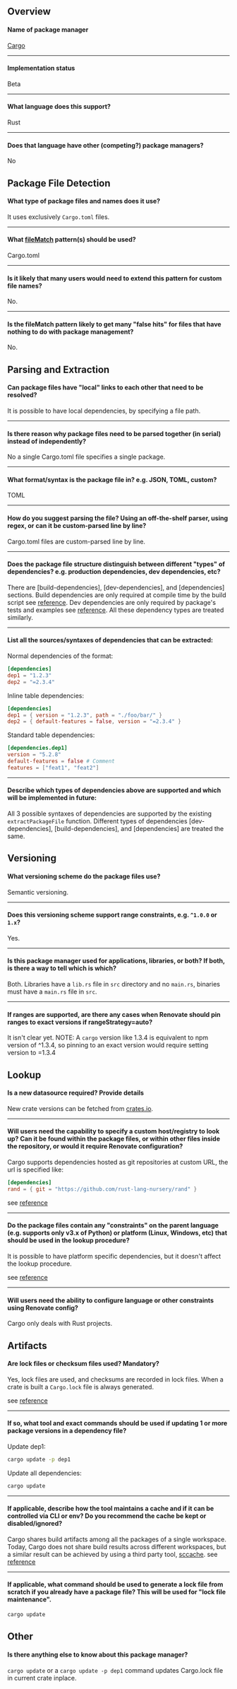 ## Overview

#### Name of package manager

[Cargo](https://doc.rust-lang.org/cargo/index.html)

---

#### Implementation status

Beta

---

#### What language does this support?

Rust

---

#### Does that language have other (competing?) package managers?

No

## Package File Detection

#### What type of package files and names does it use?

It uses exclusively `Cargo.toml` files.

---

#### What [fileMatch](https://docs.renovatebot.com/configuration-options/#filematch) pattern(s) should be used?

Cargo.toml

---

#### Is it likely that many users would need to extend this pattern for custom file names?

No.

---

#### Is the fileMatch pattern likely to get many "false hits" for files that have nothing to do with package management?

No.

## Parsing and Extraction

#### Can package files have "local" links to each other that need to be resolved?

It is possible to have local dependencies, by specifying a file path.

---

#### Is there reason why package files need to be parsed together (in serial) instead of independently?

No a single Cargo.toml file specifies a single package.

---

#### What format/syntax is the package file in? e.g. JSON, TOML, custom?

TOML

---

#### How do you suggest parsing the file? Using an off-the-shelf parser, using regex, or can it be custom-parsed line by line?

Cargo.toml files are custom-parsed line by line.

---

#### Does the package file structure distinguish between different "types" of dependencies? e.g. production dependencies, dev dependencies, etc?

There are [build-dependencies], [dev-dependencies], and [dependencies] sections.
Build dependencies are only required at compile time by the build script see
[reference](https://doc.rust-lang.org/cargo/reference/build-scripts.html). Dev
dependencies are only required by package's tests and examples see
[reference](https://doc.rust-lang.org/cargo/reference/specifying-dependencies.html#development-dependencies).
All these dependency types are treated similarly.

---

#### List all the sources/syntaxes of dependencies that can be extracted:

Normal dependencies of the format:

```toml
[dependencies]
dep1 = "1.2.3"
dep2 = "=2.3.4"
```

Inline table dependencies:

```toml
[dependencies]
dep1 = { version = "1.2.3", path = "./foo/bar/" }
dep2 = { default-features = false, version = "=2.3.4" }
```

Standard table dependencies:

```toml
[dependencies.dep1]
version = "5.2.8"
default-features = false # Comment
features = ["feat1", "feat2"]
```

---

#### Describe which types of dependencies above are supported and which will be implemented in future:

All 3 possible syntaxes of dependencies are supported by the existing
`extractPackageFile` function. Different types of dependencies
[dev-dependencies], [build-dependencies], and [dependencies] are treated the
same.

## Versioning

#### What versioning scheme do the package files use?

Semantic versioning.

---

#### Does this versioning scheme support range constraints, e.g. `^1.0.0` or `1.x`?

Yes.

---

#### Is this package manager used for applications, libraries, or both? If both, is there a way to tell which is which?

Both. Libraries have a `lib.rs` file in `src` directory and no `main.rs`,
binaries must have a `main.rs` file in `src`.

---

#### If ranges are supported, are there any cases when Renovate should pin ranges to exact versions if rangeStrategy=auto?

It isn't clear yet. NOTE: A `cargo` version like 1.3.4 is equivalent to npm
version of ^1.3.4, so pinning to an exact version would require setting version
to =1.3.4

## Lookup

#### Is a new datasource required? Provide details

New crate versions can be fetched from [crates.io](https://crates.io).

---

#### Will users need the capability to specify a custom host/registry to look up? Can it be found within the package files, or within other files inside the repository, or would it require Renovate configuration?

Cargo supports dependencies hosted as git repositories at custom URL, the url is
specified like:

```toml
[dependencies]
rand = { git = "https://github.com/rust-lang-nursery/rand" }
```

see
[reference](https://doc.rust-lang.org/cargo/reference/specifying-dependencies.html#specifying-dependencies-from-git-repositories)

---

#### Do the package files contain any "constraints" on the parent language (e.g. supports only v3.x of Python) or platform (Linux, Windows, etc) that should be used in the lookup procedure?

It is possible to have platform specific dependencies, but it doesn't affect the
lookup procedure.

see
[reference](https://doc.rust-lang.org/cargo/reference/specifying-dependencies.html#platform-specific-dependencies)

---

#### Will users need the ability to configure language or other constraints using Renovate config?

Cargo only deals with Rust projects.

## Artifacts

#### Are lock files or checksum files used? Mandatory?

Yes, lock files are used, and checksums are recorded in lock files. When a crate
is built a `Cargo.lock` file is always generated.

see
[reference](https://doc.rust-lang.org/cargo/guide/cargo-toml-vs-cargo-lock.html)

---

#### If so, what tool and exact commands should be used if updating 1 or more package versions in a dependency file?

Update dep1:

```sh
cargo update -p dep1
```

Update all dependencies:

```sh
cargo update
```

---

#### If applicable, describe how the tool maintains a cache and if it can be controlled via CLI or env? Do you recommend the cache be kept or disabled/ignored?

Cargo shares build artifacts among all the packages of a single workspace.
Today, Cargo does not share build results across different workspaces, but a
similar result can be achieved by using a third party tool,
[sccache](https://github.com/mozilla/sccache). see
[reference](https://doc.rust-lang.org/cargo/guide/build-cache.html)

---

#### If applicable, what command should be used to generate a lock file from scratch if you already have a package file? This will be used for "lock file maintenance".

```sh
cargo update
```

## Other

#### Is there anything else to know about this package manager?

`cargo update` or a `cargo update -p dep1` command updates Cargo.lock file in
current crate inplace.
